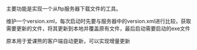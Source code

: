 主要功能是实现一个从ftp服务器下载文件的工具。

维护一个version.xml，每次启动时先要与服务器中的version.xml进行比较，获取需要更新的文件，将其更新到本地并覆盖原有文件，最后启动需要启动的exe文件

原本用于爱课熊的客户端自动更新，可以实现增量更新
